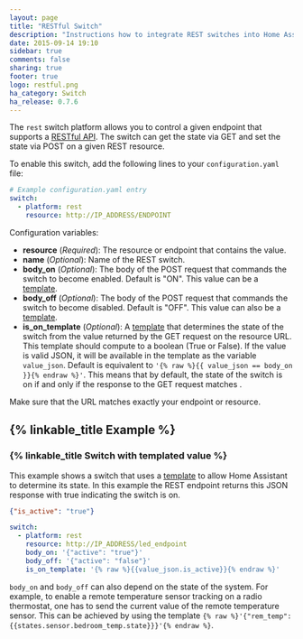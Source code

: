 ```yaml
---
layout: page
title: "RESTful Switch"
description: "Instructions how to integrate REST switches into Home Assistant."
date: 2015-09-14 19:10
sidebar: true
comments: false
sharing: true
footer: true
logo: restful.png
ha_category: Switch
ha_release: 0.7.6
---
```



The `rest` switch platform allows you to control a given endpoint that supports a [RESTful API](https://en.wikipedia.org/wiki/Representational_state_transfer). The switch can get the state via GET and set the state via POST on a given REST resource.

To enable this switch, add the following lines to your `configuration.yaml` file:

```yaml
# Example configuration.yaml entry
switch:
  - platform: rest
    resource: http://IP_ADDRESS/ENDPOINT
```

Configuration variables:

- **resource** (*Required*): The resource or endpoint that contains the value.
- **name** (*Optional*): Name of the REST switch.
- **body_on** (*Optional*): The body of the POST request that commands the switch to become enabled. Default is "ON". This value can be a [template](/topics/templating/).
- **body_off** (*Optional*): The body of the POST request that commands the switch to become disabled. Default is "OFF". This value can also be a [template](/topics/templating/).
- **is_on_template** (*Optional*): A [template](/docs/configuration/templating/#processing-incoming-data) that determines the state of the switch from the value returned by the GET request on the resource URL. This template should compute to a boolean (True or False). If the value is valid JSON, it will be available in the template as the variable `value_json`. Default is equivalent to `'{% raw %}{{ value_json == body_on }}{% endraw %}'`. This means that by default, the state of the switch is on if and only if the response to the GET request matches .

<p class='note warning'>
Make sure that the URL matches exactly your endpoint or resource.
</p>

## {% linkable_title Example %}

### {% linkable_title Switch with templated value %}

This example shows a switch that uses a [template](/topics/templating/) to allow Home Assistant to determine its state. In this example the REST endpoint returns this JSON response with true indicating the switch is on.

```json
{"is_active": "true"}
```


```yaml
switch:
  - platform: rest
    resource: http://IP_ADDRESS/led_endpoint
    body_on: '{"active": "true"}'
    body_off: '{"active": "false"}'
    is_on_template: '{% raw %}{{value_json.is_active}}{% endraw %}'
```

`body_on` and `body_off` can also depend on the state of the system. For example, to enable a remote temperature sensor tracking on a radio thermostat, one has to send the current value of the remote temperature sensor. This can be achieved by using the template `{% raw %}'{"rem_temp":{{states.sensor.bedroom_temp.state}}}'{% endraw %}`.


